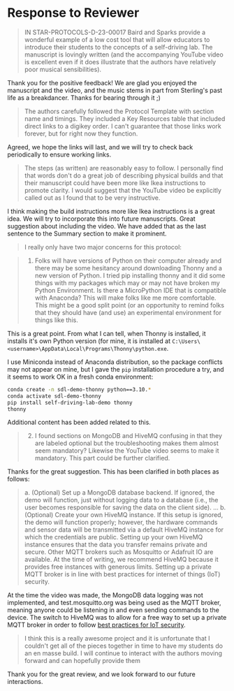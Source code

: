 # Response to Reviewer

> IN STAR-PROTOCOLS-D-23-00017 Baird and Sparks provide a wonderful example of a low cost tool that will allow educators to introduce their students to the concepts of a self-driving lab.  The manuscript is lovingly written (and the accompanying YouTube video is excellent even if it does illustrate that the authors have relatively poor musical sensibilities).

Thank you for the positive feedback! We are glad you enjoyed the manuscript and the
video, and the music stems in part from Sterling's past life as a breakdancer. Thanks
for bearing through it ;)

> The authors carefully followed the Protocol Template with section name and timings. They included a Key Resources table that included direct links to a digikey order.  I can't guarantee that those links work forever, but for right now they function.

Agreed, we hope the links will last, and we will try to check back periodically to ensure
working links.

> The steps (as written) are reasonably easy to follow. I personally find that words don't do a great job of describing physical builds and that their manuscript could have been more like Ikea instructions to promote clarity.  I would suggest that the YouTube video be explicitly called out as I found that to be very instructive.

I think making the build instructions more like Ikea
instructions is a great idea. We will try to incorporate this into future manuscripts.
Great suggestion about including the video. We have added that as the last sentence to
the Summary section to make it prominent.

> I really only have two major concerns for this protocol:

> 1. Folks will have versions of Python on their computer already and there may be some hesitancy around downloading Thonny and a new version of Python.  I tried pip installing thonny and it did some things with my packages which may or may not have broken my Python Environment.  Is there a MicroPython IDE that is compatible with Anaconda?  This will make folks like me more comfortable.  This might be a good split point (or an opportunity to remind folks that they should have (and use) an experimental environment for things like this.

This is a great point. From what I can tell, when Thonny is installed, it installs it's
own Python version (for mine, it is installed at
`C:\Users\<username>\AppData\Local\Programs\Thonny\python.exe`.

I use Miniconda instead of Anaconda distribution, so the package conflicts may not
appear on mine, but I gave the
`pip` installation procedure a try, and it seems to work OK in a fresh conda environment:
```bash
conda create -n sdl-demo-thonny python==3.10.*
conda activate sdl-demo-thonny
pip install self-driving-lab-demo thonny
thonny
```

Additional content has been added related to this.


> 2. I found sections on MongoDB and HiveMQ confusing in that they are labeled optional but the troubleshooting makes them almost seem mandatory? Likewise the YouTube video seems to make it mandatory. This part could be further clarified.

Thanks for the great suggestion. This has been clarified in both places as follows:

> a. (Optional) Set up a MongoDB database backend. If ignored, the demo will function, just without logging data to a database (i.e., the user becomes responsible for saving the data on the client side).
> ...
> b. (Optional) Create your own HiveMQ instance. If this setup is ignored, the demo will
> function properly; however, the hardware commands and sensor data will be transmitted
> via a default HiveMQ instance for which the credentials are public. Setting up your
> own HiveMQ instance ensures that the data you transfer remains private and secure.
> Other MQTT brokers such as Mosquitto or Adafruit IO are available. At the time of
> writing, we recommend HiveMQ because it provides free instances with generous limits. Setting up a private MQTT broker is in line with best practices for internet of things (IoT) security.

At the time the video was made, the MongoDB data logging was not implemented, and
test.mosquitto.org was being used as the MQTT broker, meaning anyone could be listening
in and even sending commands to the device. The switch to HiveMQ was to allow for a free
way to set up a private MQTT broker in order to follow [best practices for IoT security](https://iot.stackexchange.com/questions/554/is-there-any-advantage-in-encrypting-sensor-data-that-is-not-private).

> I think this is a really awesome project and it is unfortunate that I couldn't get all
> of the pieces together in time to have my students do an en masse build.  I will
> continue to interact with the authors moving forward and can hopefully provide them

Thank you for the great review, and we look forward to our future interactions.
